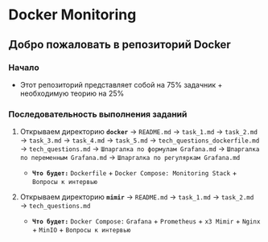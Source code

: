 # Docker Monitoring

## Добро пожаловать в репозиторий Docker

### Начало
- Этот репозиторий представляет собой на 75% задачник + необходимую теорию на 25%

### Последовательность выполнения заданий
  1. Открываем директорию **`docker`** → `README.md` → `task_1.md` → `task_2.md` → `task_3.md` → `task_4.md` → `task_5.md` → `tech_questions_dockerfile.md` → `tech_questions.md` → `Шпаргалка по формулам Grafana.md` → `Шпаргалка по переменным Grafana.md` → `Шпаргалка по регуляркам Grafana.md` 

      - **`Что будет:`** `Dockerfile` + `Docker Compose: Monitoring Stack` + `Вопросы к интервью`

  2. Открываем директорию **`mimir`** → `README.md` → `task_1.md` → `task_2.md` → `tech_questions.md`
      - **`Что будет:`** `Docker Compose:` `Grafana` + `Prometheus` + `x3 Mimir` + `Nginx` + `MinIO` + `Вопросы к интервью`
